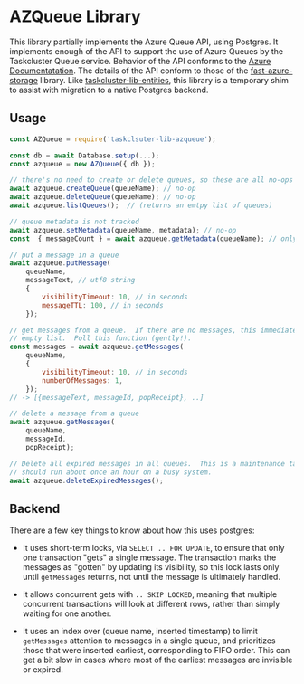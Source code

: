 # AZQueue Library

This library partially implements the Azure Queue API, using Postgres.  It
implements enough of the API to support the use of Azure Queues by the
Taskcluster Queue service.  Behavior of the API conforms to the [Azure
Documentatation](https://docs.microsoft.com/en-us/rest/api/storageservices/queue-service-rest-api).
The details of the API conform to those of the
[fast-azure-storage](https://taskcluster.github.io/fast-azure-storage/classes/Queue.html)
library.  Like [taskcluster-lib-entities](../entities), this library is a
temporary shim to assist with migration to a native Postgres backend.

## Usage

```javascript
const AZQueue = require('taskclsuter-lib-azqueue');

const db = await Database.setup(...);
const azqueue = new AZQueue({ db });

// there's no need to create or delete queues, so these are all no-ops
await azqueue.createQueue(queueName); // no-op
await azqueue.deleteQueue(queueName); // no-op
await azqueue.listQueues();  // (returns an emtpy list of queues)

// queue metadata is not tracked
await azqueue.setMetadata(queueName, metadata); // no-op
const  { messageCount } = await azqueue.getMetadata(queueName); // only returns count

// put a message in a queue
await azqueue.putMessage(
    queueName,
    messageText, // utf8 string
    {
        visibilityTimeout: 10, // in seconds
        messageTTL: 100, // in seconds
    });

// get messages from a queue.  If there are no messages, this immediately returns an
// empty list.  Poll this function (gently!).
const messages = await azqueue.getMessages(
    queueName,
    {
        visibilityTimeout: 10, // in seconds
        numberOfMessages: 1,
    });
// -> [{messageText, messageId, popReceipt}, ..]

// delete a message from a queue
await azqueue.getMessages(
    queueName,
    messageId,
    popReceipt);

// Delete all expired messages in all queues.  This is a maintenance task that
// should run about once an hour on a busy system.
await azqueue.deleteExpiredMessages();
```

## Backend

There are a few key things to know about how this uses postgres:

* It uses short-term locks, via `SELECT .. FOR UPDATE`, to ensure that only one
  transaction "gets" a single message.  The transaction marks the messages as
  "gotten" by updating its visibility, so this lock lasts only until
  `getMessages` returns, not until the message is ultimately handled.

* It allows concurrent gets with `.. SKIP LOCKED`, meaning that multiple
  concurrent transactions will look at different rows, rather than simply
  waiting for one another.

* It uses an index over (queue name, inserted timestamp) to limit `getMessages`
  attention to messages in a single queue, and prioritizes those that were
  inserted earliest, corresponding to FIFO order.  This can get a bit slow in
  cases where most of the earliest messages are invisible or expired.
